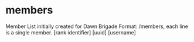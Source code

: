 # members
Member List initially created for Dawn Brigade
Format: /members, each line is a single member.  [rank identifier] [uuid] [username]
